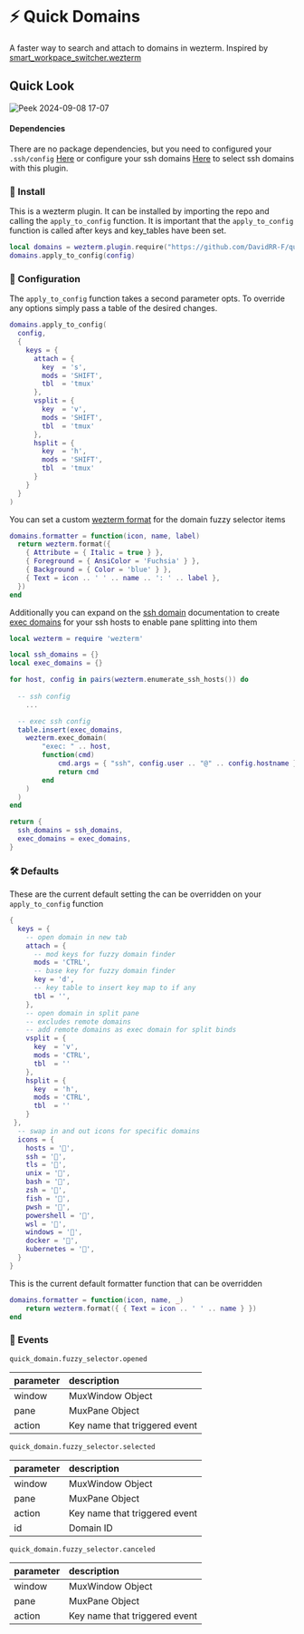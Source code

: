 # ⚡ Quick Domains

A faster way to search and attach to domains in wezterm. Inspired by [smart_workpace_switcher.wezterm](https://github.com/MLFlexer/smart_workspace_switcher.wezterm)

## Quick Look

![Peek 2024-09-08 17-07](https://github.com/user-attachments/assets/747bb423-a277-4273-b80d-65d94ce2e873)

#### Dependencies

There are no package dependencies, but you need to configured your
`.ssh/config` [Here](https://wezfurlong.org/wezterm/config/lua/wezterm/enumerate_ssh_hosts.html) or configure your ssh domains [Here](https://wezfurlong.org/wezterm/config/lua/SshDomain.html) to select ssh domains with this plugin.

### 🚀 Install

This is a wezterm plugin. It can be installed by importing the repo and calling the `apply_to_config` function. It is important that the `apply_to_config` function is called after keys and key_tables have been set.
```lua 
local domains = wezterm.plugin.require("https://github.com/DavidRR-F/quick_domains.wezterm")
domains.apply_to_config(config)
```

### 🎨 Configuration

The `apply_to_config` function takes a second parameter opts. To override any options simply pass a table of the desired changes.

```lua
domains.apply_to_config(
  config,
  {
    keys = {
      attach = {
        key  = 's',
        mods = 'SHIFT',
        tbl  = 'tmux'
      },
      vsplit = {
        key  = 'v',
        mods = 'SHIFT',
        tbl  = 'tmux'
      },
      hsplit = {
        key  = 'h',
        mods = 'SHIFT',
        tbl  = 'tmux'
      }
    }
  }
)
```

You can set a custom [wezterm format](https://wezfurlong.org/wezterm/config/lua/wezterm/format.html) for the domain fuzzy selector items 

```lua 
domains.formatter = function(icon, name, label)
  return wezterm.format({
    { Attribute = { Italic = true } },
    { Foreground = { AnsiColor = 'Fuchsia' } },
    { Background = { Color = 'blue' } },
    { Text = icon .. ' ' .. name .. ': ' .. label },
  })
end
```

Additionally you can expand on the [ssh domain](https://wezfurlong.org/wezterm/config/lua/wezterm/enumerate_ssh_hosts.html) documentation to create [exec domains](https://wezfurlong.org/wezterm/config/lua/ExecDomain.html?h=exec)
for your ssh hosts to enable pane splitting into them

```lua
local wezterm = require 'wezterm'

local ssh_domains = {}
local exec_domains = {}

for host, config in pairs(wezterm.enumerate_ssh_hosts()) do
 
  -- ssh config
    ...

  -- exec ssh config      
  table.insert(exec_domains, 
    wezterm.exec_domain(
        "exec: " .. host,
        function(cmd)
            cmd.args = { "ssh", config.user .. "@" .. config.hostname }
            return cmd
        end
    )
  )
end

return {
  ssh_domains = ssh_domains,
  exec_domains = exec_domains,
}
```

### 🛠️ Defaults

These are the current default setting the can be overridden on your `apply_to_config` function

```lua 
{
  keys = {
    -- open domain in new tab
    attach = {
      -- mod keys for fuzzy domain finder
      mods = 'CTRL',
      -- base key for fuzzy domain finder
      key = 'd',
      -- key table to insert key map to if any
      tbl = '',
    },
    -- open domain in split pane 
    -- excludes remote domains
    -- add remote domains as exec domain for split binds
    vsplit = {
      key  = 'v',
      mods = 'CTRL',
      tbl  = ''
    },
    hsplit = {
      key  = 'h',
      mods = 'CTRL',
      tbl  = ''
    }
 },
  -- swap in and out icons for specific domains
  icons = {
    hosts = '',
    ssh = '󰣀',
    tls = '󰢭',
    unix = '',
    bash = '',
    zsh = '',
    fish = '',
    pwsh = '󰨊',
    powershell = '󰨊',
    wsl = '',
    windows = '',
    docker = '',
    kubernetes = '󱃾',
  }
}
```

This is the current default formatter function that can be overridden 

```lua 
domains.formatter = function(icon, name, _)
    return wezterm.format({ { Text = icon .. ' ' .. name } })
end
```
### 🔔 Events

`quick_domain.fuzzy_selector.opened`

| parameter | description |
|:----------|:------------|
| window    | MuxWindow Object |
| pane      | MuxPane Object   |
| action    | Key name that triggered event |

`quick_domain.fuzzy_selector.selected`

| parameter | description |
|:----------|:------------|
| window    | MuxWindow Object |
| pane      | MuxPane Object   |
| action    | Key name that triggered event |
| id        | Domain ID |

`quick_domain.fuzzy_selector.canceled`

| parameter | description |
|:----------|:------------|
| window    | MuxWindow Object |
| pane      | MuxPane Object   |
| action    | Key name that triggered event |

